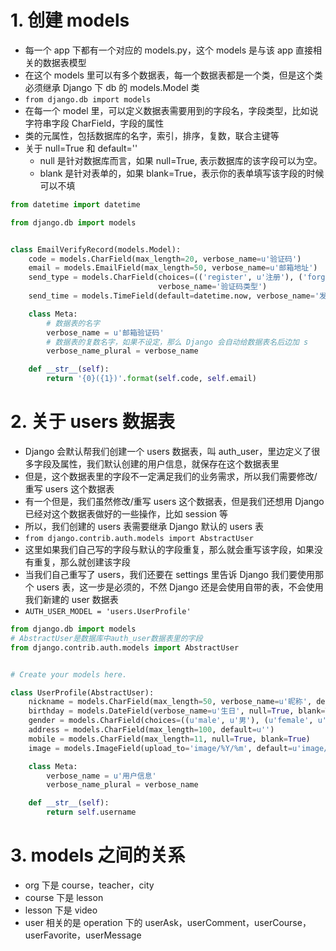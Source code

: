 # 1. 创建 models

+ 每一个 app 下都有一个对应的 models.py，这个 models 是与该 app 直接相关的数据表模型
+ 在这个 models 里可以有多个数据表，每一个数据表都是一个类，但是这个类必须继承 Django 下 db 的 models.Model 类
+ `from django.db import models`
+ 在每一个 model 里，可以定义数据表需要用到的字段名，字段类型，比如说字符串字段 CharField，字段的属性
+ 类的元属性，包括数据库的名字，索引，排序，复数，联合主键等
+ 关于 null=True 和 default=''
    + null 是针对数据库而言，如果 null=True, 表示数据库的该字段可以为空。
    + blank 是针对表单的，如果 blank=True，表示你的表单填写该字段的时候可以不填

```python
from datetime import datetime

from django.db import models


class EmailVerifyRecord(models.Model):
    code = models.CharField(max_length=20, verbose_name=u'验证码')
    email = models.EmailField(max_length=50, verbose_name=u'邮箱地址')
    send_type = models.CharField(choices=(('register', u'注册'), ('forget', u'找回密码')), max_length=10,
                                 verbose_name='验证码类型')
    send_time = models.TimeField(default=datetime.now, verbose_name='发送时间')

    class Meta:
        # 数据表的名字
        verbose_name = u'邮箱验证码'
        # 数据表的复数名字，如果不设定，那么 Django 会自动给数据表名后边加 s
        verbose_name_plural = verbose_name

    def __str__(self):
        return '{0}({1})'.format(self.code, self.email)
```

# 2. 关于 users 数据表

+ Django 会默认帮我们创建一个 users 数据表，叫 auth_user，里边定义了很多字段及属性，我们默认创建的用户信息，就保存在这个数据表里
+ 但是，这个数据表里的字段不一定满足我们的业务需求，所以我们需要修改/重写 users 这个数据表
+ 有一个但是，我们虽然修改/重写 users 这个数据表，但是我们还想用 Django 已经对这个数据表做好的一些操作，比如 session 等
+ 所以，我们创建的 users 表需要继承 Django 默认的 users 表
+ `from django.contrib.auth.models import AbstractUser`
+ 这里如果我们自己写的字段与默认的字段重复，那么就会重写该字段，如果没有重复，那么就创建该字段
+ 当我们自己重写了 users，我们还要在 settings 里告诉 Django 我们要使用那个 users 表，这一步是必须的，不然 Django 还是会使用自带的表，不会使用我们新建的 user 数据表
+ `AUTH_USER_MODEL = 'users.UserProfile'`

```python
from django.db import models
# AbstractUser是数据库中auth_user数据表里的字段
from django.contrib.auth.models import AbstractUser


# Create your models here.

class UserProfile(AbstractUser):
    nickname = models.CharField(max_length=50, verbose_name=u'昵称', default=u'')
    birthday = models.DateField(verbose_name=u'生日', null=True, blank=True)
    gender = models.CharField(choices=((u'male', u'男'), (u'female', u'女')), default=u'', max_length=10)
    address = models.CharField(max_length=100, default=u'')
    mobile = models.CharField(max_length=11, null=True, blank=True)
    image = models.ImageField(upload_to='image/%Y/%m', default=u'image/default.png', max_length=100)

    class Meta:
        verbose_name = u'用户信息'
        verbose_name_plural = verbose_name

    def __str__(self):
        return self.username
```

# 3. models 之间的关系

+ org 下是 course，teacher，city
+ course 下是 lesson
+ lesson 下是 video
+ user 相关的是 operation 下的 userAsk，userComment，userCourse，userFavorite，userMessage
